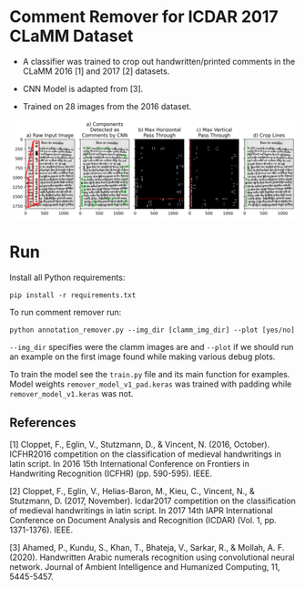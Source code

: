 # Comment Remover for ICDAR 2017 CLaMM Dataset

- A classifier was trained to crop out handwritten/printed comments in the CLaMM 2016 [1] and 2017 [2] datasets. 

- CNN Model is adapted from [3].

- Trained on 28 images from the 2016 dataset.

![](example.png)

# Run

Install all Python requirements:
```
pip install -r requirements.txt
```

To run comment remover run:
```
python annotation_remover.py --img_dir [clamm_img_dir] --plot [yes/no]
```
`--img_dir` specifies were the clamm images are and `--plot` if we should run an example on the first image found while making various debug plots.

To train the model see the `train.py` file and its main function for examples. Model weights `remover_model_v1_pad.keras` was trained with padding while `remover_model_v1.keras` was not.

## References

[1] Cloppet, F., Eglin, V., Stutzmann, D., & Vincent, N. (2016, October). ICFHR2016 competition on the classification of medieval handwritings in latin script. In 2016 15th International Conference on Frontiers in Handwriting Recognition (ICFHR) (pp. 590-595). IEEE.

[2] Cloppet, F., Eglin, V., Helias-Baron, M., Kieu, C., Vincent, N., & Stutzmann, D. (2017, November). Icdar2017 competition on the classification of medieval handwritings in latin script. In 2017 14th IAPR International Conference on Document Analysis and Recognition (ICDAR) (Vol. 1, pp. 1371-1376). IEEE.

[3] Ahamed, P., Kundu, S., Khan, T., Bhateja, V., Sarkar, R., & Mollah, A. F. (2020). Handwritten Arabic numerals recognition using convolutional neural network. Journal of Ambient Intelligence and Humanized Computing, 11, 5445-5457.